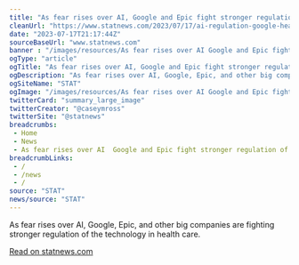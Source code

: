 ```yaml
--- 
title: "As fear rises over AI, Google and Epic fight stronger regulation of the technology in health care"
cleanUrl: "https://www.statnews.com/2023/07/17/ai-regulation-google-health-epic/?_hsmi=266660432&_hsenc=p2ANqtz-8I7Ll3e-Jn9yYhHQ3iLlSKAy1DA502U5-McXNkh03QPRuYngz69nhkiYOOIOqXSJR4Bm42YQ0AJpDB8DEAH0k1soTmTMfnsF4aLcrNyM5p9dS8cRc"
date: "2023-07-17T21:17:44Z"
sourceBaseUrl: "www.statnews.com"
banner : "/images/resources/As fear rises over AI Google and Epic fight stronger regulation of the technology in health care.jpeg"
ogType: "article"
ogTitle: "As fear rises over AI, Google and Epic fight stronger regulation of the technology in health care"
ogDescription: "As fear rises over AI, Google, Epic, and other big companies are fighting stronger regulation of the technology in health care."
ogSiteName: "STAT"
ogImage: "/images/resources/As fear rises over AI Google and Epic fight stronger regulation of the technology in health care.jpeg"
twitterCard: "summary_large_image"
twitterCreator: "@caseymross"
twitterSite: "@statnews"
breadcrumbs:
 - Home
 - News
 - As fear rises over AI  Google and Epic fight stronger regulation of the technology in health care
breadcrumbLinks:
 - / 
 - /news
 - / 
source: "STAT"
news/source: "STAT"
---
```

As fear rises over AI, Google, Epic, and other big companies are fighting stronger regulation of the technology in health care.  
  
[Read on statnews.com](https://www.statnews.com/2023/07/17/ai-regulation-google-health-epic/?_hsmi=266660432&_hsenc=p2ANqtz-8I7Ll3e-Jn9yYhHQ3iLlSKAy1DA502U5-McXNkh03QPRuYngz69nhkiYOOIOqXSJR4Bm42YQ0AJpDB8DEAH0k1soTmTMfnsF4aLcrNyM5p9dS8cRc)
